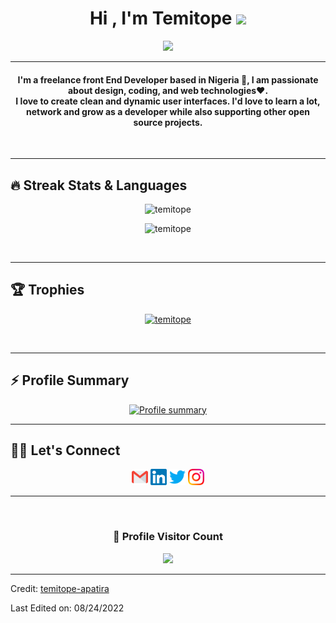 
<h1 align="center">Hi , I'm Temitope <img src="https://media.giphy.com/media/hvRJCLFzcasrR4ia7z/giphy.gif" width="35"></h1>
<p align="center">
  <a href="https://github.com/temitope-apatira"><img src="https://readme-typing-svg.herokuapp.com?lines=Front+End+Developer;JavaScript%20|%20React%20Enthusiast;Always%20learning%20new%20things&center=true&width=500&height=50"></a>
</p>
<hr/>


<h4 align="center">
I'm a freelance front End Developer based in Nigeria 🙏, I am passionate about design, coding, and web technologies❤️. <br />
	I love to create clean and dynamic user interfaces. I'd love to learn a lot, network and grow as a developer while also supporting other open source projects.
</h4>
<br>

<hr/> 

## 🔥 Streak Stats & Languages
<p align="center"><img src="https://github-readme-streak-stats.herokuapp.com/?user=temitope-apatira&theme=algolia" alt="temitope" /></p>
<p align="center"><img src="https://github-readme-stats.vercel.app/api/top-langs/?username=temitope-apatira&theme=algolia&layout=compact" alt="temitope" /></p>

<br>
<hr/>

## 🏆 Trophies
<p align="center"> <a href="https://github.com/temitope-apatira"><img
      src="https://github-profile-trophy.vercel.app/?username=temitope-apatira&row=1&column=3&theme=algolia" alt="temitope" /></a>  </p>

<!-- algolia -->
<br>
<hr/>

## ⚡ Profile Summary
<p align="center">
<a href="https://github.com/temitope-apatira"><img alt="Profile summary" src="https://github-profile-summary-cards.vercel.app/api/cards/profile-details?username=temitope-apatira&theme=tokyonight&hide_border=true"  width="520" alt="temitope" /></a>
<p/>

<hr/>

<!-- ## 🐍
  <br>
  <p align="center">
  <img src="https://github.com/temitope-apatira/temitope-apatira/output/github-contribution-grid-snake-dark.svg" alt="snake"></center>
</p>
<hr/> -->

## 🙋‍♀️ Let's Connect
<p align="center">
	<a href="mailto:temitopeapatira@gmail.com"><img width="26px" src="https://github.com/SatYu26/SatYu26/blob/master/Assets/Gmail.svg" title='Gmail' alt="Gmail"/></a>
	<a href="https://in.linkedin.com/in/temitope-apatira-22520516b"><img width="26px" src="https://github.com/SatYu26/SatYu26/blob/master/Assets/Linkedin.svg" title='LinkedIn' alt="LinkedIn"/></a>
	<a href="https://twitter.com/patra_tee?s=11&t=tXHj7BtFcg5gYHvfdBWQtQ"><img width="26px" src="https://github.com/SatYu26/SatYu26/blob/master/Assets/Twitter.svg" title='Twitter' alt="twitter"/></a>
  <a href="https://instagram.com/tee_patraa?igshid=YmMyMTA2M2Y="><img width="26px" src="https://github.com/SatYu26/SatYu26/blob/master/Assets/Instagram.svg" title='Instagram' alt="Instagram"/></a>


</p>
<hr/>
<br>

<div align=center>
  <h3><b>📍 Profile Visitor Count</b></h3>
</div>

<!-- retro visitor counter -->  
<p align="center" >   
  <img src="https://profile-counter.glitch.me/temitope-apatira/count.svg" />  
</p>

----
Credit: [temitope-apatira](https://github.com/temitope-apatira)

Last Edited on: 08/24/2022
